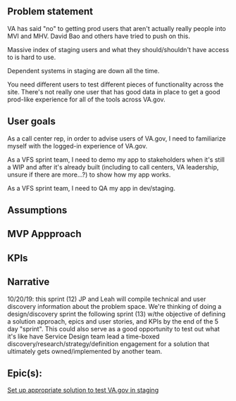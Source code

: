## Problem statement
VA has said "no" to getting prod users that aren't actually really people into MVI and MHV. David Bao and others have tried to push on this.

Massive index of staging users and what they should/shouldn't have access to is hard to use.

Dependent systems in staging are down all the time.

You need different users to test different pieces of functionality across the site. There's not really one user that has good data in place to get a good prod-like experience for all of the tools across VA.gov.

## User goals
As a call center rep, in order to advise users of VA.gov, I need to familiarize myself with the logged-in experience of VA.gov.

As a VFS sprint team, I need to demo my app to stakeholders when it's still a WIP and after it's already built (including to call centers, VA leadership, unsure if there are more...?) to show how my app works.

As a VFS sprint team, I need to QA my app in dev/staging.

## Assumptions

## MVP Appproach

## KPIs

## Narrative
10/20/19: this sprint (12) JP and Leah will compile technical and user discovery information about the problem space. We're thinking of doing a design/discovery sprint the following sprint (13) w/the objective of defining a solution approach, epics and user stories, and KPIs by the end of the 5 day "sprint". This could also serve as a good opportunity to test out what it's like have Service Design team lead a time-boxed discovery/research/strategy/definition engagement for a solution that ultimately gets owned/implemented by another team.

## Epic(s):
[Set up appropriate solution to test VA.gov in staging](https://app.zenhub.com/workspaces/vsp-5cedc9cce6e3335dc5a49fc4/issues/department-of-veterans-affairs/va.gov-team/1326)

